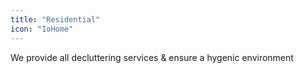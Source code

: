 ```yaml
---
title: "Residential"
icon: "IoHome"
---
```


We provide all decluttering services & ensure a hygenic environment
